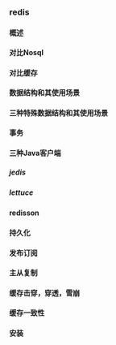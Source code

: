 ### redis

#### 概述

#### 对比Nosql

#### 对比缓存

#### 数据结构和其使用场景

#### 三种特殊数据结构和其使用场景

#### 事务

#### 三种Java客户端

##### jedis

##### lettuce

#### redisson

#### 持久化

#### 发布订阅

#### 主从复制

#### 缓存击穿，穿透，雪崩

#### 缓存一致性

#### 安装